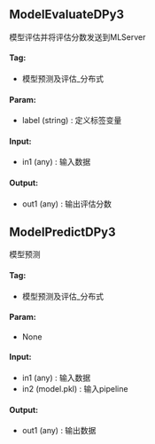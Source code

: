 
## ModelEvaluateDPy3

模型评估并将评估分数发送到MLServer

#### Tag:
* 模型预测及评估_分布式

#### Param:
* label (string) : 定义标签变量

#### Input:
* in1 (any) : 输入数据

#### Output:
* out1 (any) : 输出评估分数

 
## ModelPredictDPy3

模型预测

#### Tag:
* 模型预测及评估_分布式

#### Param:
* None

#### Input:
* in1 (any) : 输入数据
* in2 (model.pkl) : 输入pipeline

#### Output:
* out1 (any) : 输出数据
